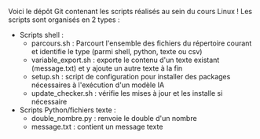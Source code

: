 Voici le dépôt Git contenant les scripts réalisés au sein du cours Linux !
Les scripts sont organisés en 2 types : 

* Scripts shell :
  - parcours.sh : Parcourt l'ensemble des fichiers du répertoire courant et identifie le type (parmi shell, python, texte ou csv)
  - variable_export.sh : exporte le contenu d'un texte existant (message.txt) et y ajoute un autre texte à la fin
  - setup.sh : script de configuration pour installer des packages nécessaires à l'exécution d'un modèle IA
  - update_checker.sh : vérifie les mises à jour et les installe si nécessaire
* Scripts Python/fichiers texte :
  - double_nombre.py : renvoie le double d'un nombre
  - message.txt : contient un message texte
